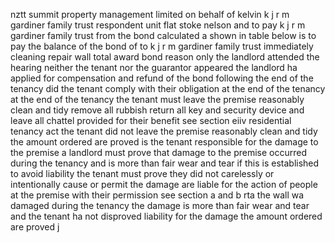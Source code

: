 nztt summit property management limited on behalf of kelvin k j r m gardiner family trust respondent unit flat stoke nelson and to pay k j r m gardiner family trust from the bond calculated a shown in table below is to pay the balance of the bond of to k j r m gardiner family trust immediately cleaning repair wall total award bond reason only the landlord attended the hearing neither the tenant nor the guarantor appeared the landlord ha applied for compensation and refund of the bond following the end of the tenancy did the tenant comply with their obligation at the end of the tenancy at the end of the tenancy the tenant must leave the premise reasonably clean and tidy remove all rubbish return all key and security device and leave all chattel provided for their benefit see section eiiv residential tenancy act the tenant did not leave the premise reasonably clean and tidy the amount ordered are proved is the tenant responsible for the damage to the premise a landlord must prove that damage to the premise occurred during the tenancy and is more than fair wear and tear if this is established to avoid liability the tenant must prove they did not carelessly or intentionally cause or permit the damage are liable for the action of people at the premise with their permission see section a and b rta the wall wa damaged during the tenancy the damage is more than fair wear and tear and the tenant ha not disproved liability for the damage the amount ordered are proved j